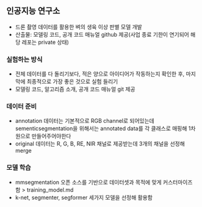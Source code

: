 ## 인공지능 연구소
- 드론 촬영 데이터를 활용한 벼의 생육 이상 판별 모델 개발
- 산출물: 모델링 코드, 공개 코드 매뉴얼 github 제공(사업 종료 기한이 연기되어 해당 레포는 private 상태)

### 실험하는 방식
- 전체 데이터를 다 돌리기보다, 적은 양으로 아이디어가 작동하는지 확인한 후, 마지막에 최종적으로 가장 좋은 것으로 실험 들리기
- 모델링 코드, 알고리즘 소개, 공개 코드 매뉴얼 git 제공

### 데이터 준비
- annotation 데이터는 기본적으로 RGB channel로 되어있는데 sementicsegmentation을 위해서는 annotated data를 각 클래스로 매핑해 1차원으로 만들어주어야한다
- original 데이터는 R, G, B, RE, NIR 채널로 제공받는데 3개의 채널을 선정해 merge

### 모델 학습
- mmsegmentation 오픈 소스를 기반으로 데이터셋과 목적에 맞게 커스터마이즈 함 > training_model.md
- k-net, segmenter, segformer 세가지 모델을 선정해 활용함
